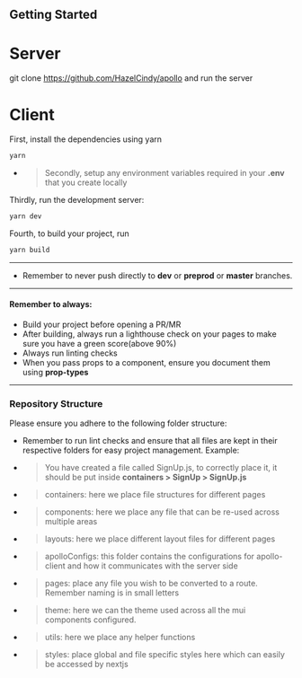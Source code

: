 ## Getting Started
# Server
git clone https://github.com/HazelCindy/apollo and run the server 

# Client
First, install the dependencies using yarn
```bash
yarn
```
* >Secondly, setup any environment variables required in your **.env** that you create locally
  
Thirdly, run the development server:

```bash
yarn dev
```

Fourth, to build your project, run
```bash
yarn build
```
***
* Remember to never push directly to **dev** or **preprod** or **master** branches.
***

#### Remember to always:
* Build your project before opening a PR/MR
* After building, always run a lighthouse check on your pages to make sure you have a green score(above 90%)
* Always run linting checks
* When you pass props to a component, ensure you document them using **prop-types**

***
### Repository Structure
Please ensure you adhere to the following folder structure:

* Remember to run lint checks and ensure that all files are kept in their respective folders for easy project management. Example:
* >You have created a file called SignUp.js, to correctly place it, it should be put inside **containers > SignUp > SignUp.js**

* >containers:
   here we place file structures for different pages
* >components: here we place any file that can be re-used across multiple areas

* >layouts:
  > here we place different layout files for different pages

* >apolloConfigs:
  > this folder contains the configurations for apollo-client and how it communicates with the server side

* >pages:
  > place any file you wish to be converted to a route. Remember naming is in small letters
  
* >theme:
  > here we can the theme used across all the mui components configured.

* >utils:
  > here we place any helper functions
   
* >styles:
  > place global and file specific styles here which can easily be accessed by nextjs
